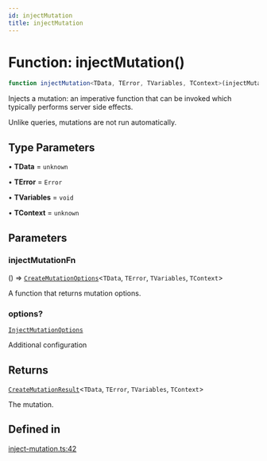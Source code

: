 ```yaml
---
id: injectMutation
title: injectMutation
---
```


# Function: injectMutation()

```ts
function injectMutation<TData, TError, TVariables, TContext>(injectMutationFn, options?): CreateMutationResult<TData, TError, TVariables, TContext>
```

Injects a mutation: an imperative function that can be invoked which typically performs server side effects.

Unlike queries, mutations are not run automatically.

## Type Parameters

• **TData** = `unknown`

• **TError** = `Error`

• **TVariables** = `void`

• **TContext** = `unknown`

## Parameters

### injectMutationFn

() => [`CreateMutationOptions`](../../interfaces/createmutationoptions.md)\<`TData`, `TError`, `TVariables`, `TContext`\>

A function that returns mutation options.

### options?

[`InjectMutationOptions`](../../interfaces/injectmutationoptions.md)

Additional configuration

## Returns

[`CreateMutationResult`](../../type-aliases/createmutationresult.md)\<`TData`, `TError`, `TVariables`, `TContext`\>

The mutation.

## Defined in

[inject-mutation.ts:42](https://github.com/TanStack/query/blob/main/packages/angular-query-experimental/src/inject-mutation.ts#L42)

